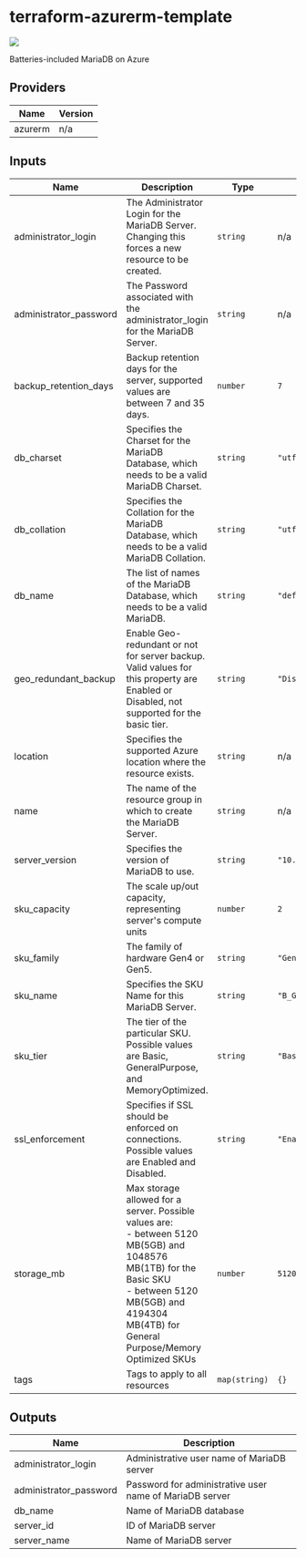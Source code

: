 # terraform-azurerm-template
[![](https://github.com/rhythmictech/terraform-azurerm-template/workflows/check/badge.svg)](https://github.com/rhythmictech/terraform-azurerm-template/actions)

Batteries-included MariaDB on Azure

<!-- BEGINNING OF PRE-COMMIT-TERRAFORM DOCS HOOK -->
## Providers

| Name | Version |
|------|---------|
| azurerm | n/a |

## Inputs

| Name | Description | Type | Default | Required |
|------|-------------|------|---------|:-----:|
| administrator\_login | The Administrator Login for the MariaDB Server. Changing this forces a new resource to be created. | `string` | n/a | yes |
| administrator\_password | The Password associated with the administrator\_login for the MariaDB Server. | `string` | n/a | yes |
| backup\_retention\_days | Backup retention days for the server, supported values are between 7 and 35 days. | `number` | `7` | no |
| db\_charset | Specifies the Charset for the MariaDB Database, which needs to be a valid MariaDB Charset. | `string` | `"utf8"` | no |
| db\_collation | Specifies the Collation for the MariaDB Database, which needs to be a valid MariaDB Collation. | `string` | `"utf8_general_ci"` | no |
| db\_name | The list of names of the MariaDB Database, which needs to be a valid MariaDB. | `string` | `"defaultDB"` | no |
| geo\_redundant\_backup | Enable Geo-redundant or not for server backup. Valid values for this property are Enabled or Disabled, not supported for the basic tier. | `string` | `"Disabled"` | no |
| location | Specifies the supported Azure location where the resource exists. | `string` | n/a | yes |
| name | The name of the resource group in which to create the MariaDB Server. | `string` | n/a | yes |
| server\_version | Specifies the version of MariaDB to use. | `string` | `"10.3"` | no |
| sku\_capacity | The scale up/out capacity, representing server's compute units | `number` | `2` | no |
| sku\_family | The family of hardware Gen4 or Gen5. | `string` | `"Gen5"` | no |
| sku\_name | Specifies the SKU Name for this MariaDB Server. | `string` | `"B_Gen5_2"` | no |
| sku\_tier | The tier of the particular SKU. Possible values are Basic, GeneralPurpose, and MemoryOptimized. | `string` | `"Basic"` | no |
| ssl\_enforcement | Specifies if SSL should be enforced on connections. Possible values are Enabled and Disabled. | `string` | `"Enabled"` | no |
| storage\_mb | Max storage allowed for a server. Possible values are:<br>      - between 5120 MB(5GB) and 1048576 MB(1TB) for the Basic SKU<br>      - between 5120 MB(5GB) and 4194304 MB(4TB) for General Purpose/Memory Optimized SKUs | `number` | `5120` | no |
| tags | Tags to apply to all resources | `map(string)` | `{}` | no |

## Outputs

| Name | Description |
|------|-------------|
| administrator\_login | Administrative user name of MariaDB server |
| administrator\_password | Password for administrative user name of MariaDB server |
| db\_name | Name of MariaDB database |
| server\_id | ID of MariaDB server |
| server\_name | Name of MariaDB server |

<!-- END OF PRE-COMMIT-TERRAFORM DOCS HOOK -->
